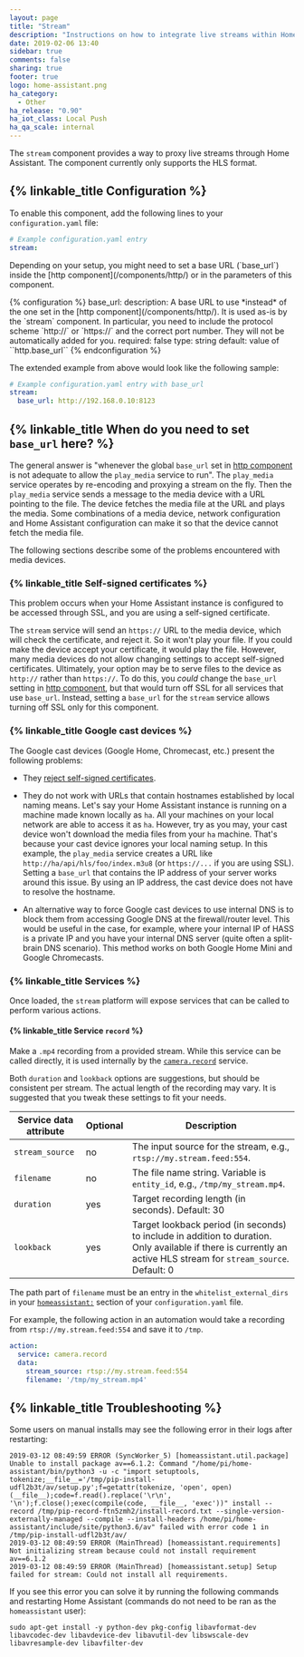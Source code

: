 ```yaml
---
layout: page
title: "Stream"
description: "Instructions on how to integrate live streams within Home Assistant."
date: 2019-02-06 13:40
sidebar: true
comments: false
sharing: true
footer: true
logo: home-assistant.png
ha_category: 
  - Other
ha_release: "0.90"
ha_iot_class: Local Push
ha_qa_scale: internal
---
```


The `stream` component provides a way to proxy live streams through Home Assistant. The component currently only supports the HLS format.

## {% linkable_title Configuration %}

To enable this component, add the following lines to your `configuration.yaml` file:

```yaml
# Example configuration.yaml entry
stream:
```

<p class='note'>
Depending on your setup, you might need to set a base URL (`base_url`) inside the [http component](/components/http/) or in the parameters of this component.
</p>
{% configuration %}
base_url:
  description: A base URL to use *instead* of the one set in the [http component](/components/http/). It is used as-is by the `stream` component. In particular, you need to include the protocol scheme `http://` or `https://` and the correct port number. They will not be automatically added for you.
  required: false
  type: string
  default: value of ``http.base_url``
{% endconfiguration %}

The extended example from above would look like the following sample:

```yaml
# Example configuration.yaml entry with base_url
stream:
  base_url: http://192.168.0.10:8123
```

## {% linkable_title When do you need to set `base_url` here? %}

The general answer is "whenever the global `base_url` set in [http component](/components/http/) is not adequate to allow the `play_media` service to run". The `play_media` service operates by re-encoding and proxying a stream on the fly. Then the `play_media` service sends a message to the media device with a URL pointing to the file. The device fetches the media file at the URL and plays the media. Some combinations of a media device, network configuration and Home Assistant configuration can make it so that the device cannot fetch the media file.

The following sections describe some of the problems encountered with media devices.

### {% linkable_title Self-signed certificates %}

This problem occurs when your Home Assistant instance is configured to be accessed through SSL, and you are using a self-signed certificate.

The `stream` service will send an `https://` URL to the media device, which will check the certificate, and reject it. So it won't play your file. If you could make the device accept your certificate, it would play the file. However, many media devices do not allow changing settings to accept self-signed certificates. Ultimately, your option may be to serve files to the device as `http://` rather than `https://`. To do this, you *could* change the `base_url` setting in [http component](/components/http/), but that would turn off SSL for all services that use `base_url`. Instead, setting a `base_url` for the `stream` service allows turning off SSL only for this component.

### {% linkable_title Google cast devices %}

The Google cast devices (Google Home, Chromecast, etc.) present the following problems:

* They [reject self-signed certificates](#self-signed-certificates).

* They do not work with URLs that contain hostnames established by local naming means. Let's say your Home Assistant instance is running on a machine made known locally as `ha`. All your machines on your local network are able to access it as `ha`. However, try as you may, your cast device won't download the media files from your `ha` machine. That's because your cast device ignores your local naming setup. In this example, the `play_media` service creates a URL like `http://ha/api/hls/foo/index.m3u8` (or `https://...` if you are using SSL). Setting a `base_url` that contains the IP address of your server works around this issue. By using an IP address, the cast device does not have to resolve the hostname.

* An alternative way to force Google cast devices to use internal DNS is to block them from accessing Google DNS at the firewall/router level. This would be useful in the case, for example, where your internal IP of HASS is a private IP and you have your internal DNS server (quite often a split-brain DNS scenario). This method works on both Google Home Mini and Google Chromecasts.

### {% linkable_title Services %}

Once loaded, the `stream` platform will expose services that can be called to perform various actions.

#### {% linkable_title Service `record` %}

Make a `.mp4` recording from a provided stream.  While this service can be called directly, it is used internally by the [`camera.record`](/components/camera#service-record) service.

Both `duration` and `lookback` options are suggestions, but should be consistent per stream.  The actual length of the recording may vary. It is suggested that you tweak these settings to fit your needs.

| Service data attribute | Optional | Description |
| ---------------------- | -------- | ----------- |
| `stream_source`        |      no  | The input source for the stream, e.g., `rtsp://my.stream.feed:554`. |
| `filename`             |      no  | The file name string. Variable is `entity_id`, e.g., `/tmp/my_stream.mp4`. |
| `duration`             |      yes | Target recording length (in seconds). Default: 30 |
| `lookback`             |      yes | Target lookback period (in seconds) to include in addition to duration.  Only available if there is currently an active HLS stream for `stream_source`. Default: 0 |

The path part of `filename` must be an entry in the `whitelist_external_dirs` in your [`homeassistant:`](/docs/configuration/basic/) section of your `configuration.yaml` file.

For example, the following action in an automation would take a recording from `rtsp://my.stream.feed:554` and save it to `/tmp`.

```yaml
action:
  service: camera.record
  data:
    stream_source: rtsp://my.stream.feed:554
    filename: '/tmp/my_stream.mp4'
```

## {% linkable_title Troubleshooting %}

Some users on manual installs may see the following error in their logs after restarting:

```
2019-03-12 08:49:59 ERROR (SyncWorker_5) [homeassistant.util.package] Unable to install package av==6.1.2: Command "/home/pi/home-assistant/bin/python3 -u -c "import setuptools, tokenize;__file__='/tmp/pip-install-udfl2b3t/av/setup.py';f=getattr(tokenize, 'open', open)(__file__);code=f.read().replace('\r\n', '\n');f.close();exec(compile(code, __file__, 'exec'))" install --record /tmp/pip-record-ftn5zmh2/install-record.txt --single-version-externally-managed --compile --install-headers /home/pi/home-assistant/include/site/python3.6/av" failed with error code 1 in /tmp/pip-install-udfl2b3t/av/
2019-03-12 08:49:59 ERROR (MainThread) [homeassistant.requirements] Not initializing stream because could not install requirement av==6.1.2
2019-03-12 08:49:59 ERROR (MainThread) [homeassistant.setup] Setup failed for stream: Could not install all requirements.
```

If you see this error you can solve it by running the following commands and restarting Home Assistant (commands do not need to be ran as the `homeassistant` user):

```
sudo apt-get install -y python-dev pkg-config libavformat-dev libavcodec-dev libavdevice-dev libavutil-dev libswscale-dev libavresample-dev libavfilter-dev
```
